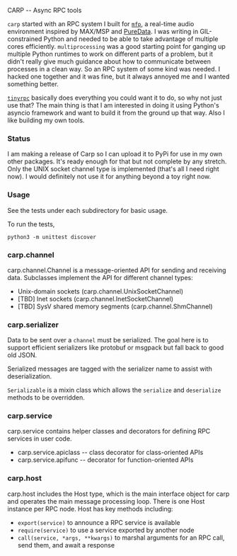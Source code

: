 CARP -- Async RPC tools

`carp` started with an RPC system I built for
[`mfp`](https://github.com/bgribble/mfp), a real-time audio
environment inspired by MAX/MSP and
[PureData](https://github.com/pure-data/pure-data). I was writing
in GIL-constrained Python and needed to be able to take advantage
of multiple cores efficiently. `multiprocessing` was a good
starting point for ganging up multiple Python runtimes to work on
different parts of a problem, but it didn't really give much
guidance about how to communicate between processes in a clean
way. So an RPC system of some kind was needed. I hacked one
together and it was fine, but it always annoyed me and I wanted
something better.

[`tinyrpc`](https://github.com/mbr/tinyrpc) basically does
everything you could want it to do, so why not just use that? The
main thing is that I am interested in doing it using Python's
asyncio framework and want to build it from the ground up that
way. Also I like building my own tools.

### Status

I am making a release of Carp so I can upload it to PyPi for use
in my own other packages. It's ready enough for that but not
complete by any stretch. Only the UNIX socket channel type is
implemented (that's all I need right now). I would definitely not
use it for anything beyond a toy right now.

### Usage

See the tests under each subdirectory for basic usage.

To run the tests, 

```
python3 -m unittest discover
```

### carp.channel

carp.channel.Channel is a message-oriented API for sending and receiving
data. Subclasses implement the API for different channel types:

* Unix-domain sockets (carp.channel.UnixSocketChannel)
* [TBD] Inet sockets (carp.channel.InetSocketChannel)
* [TBD] SysV shared memory segments (carp.channel.ShmChannel)

### carp.serializer

Data to be sent over a `channel` must be serialized. The goal
here is to support efficient serializers like protobuf or msgpack
but fall back to good old JSON.

Serialized messages are tagged with the serializer name to assist
with deserialization.

`Serializable` is a mixin class which allows the `serialize` and
`deserialize` methods to be overridden.

### carp.service

carp.service contains helper classes and decorators for defining
RPC services in user code.

* carp.service.apiclass -- class decorator for class-oriented APIs
* carp.service.apifunc -- decorator for function-oriented APIs

### carp.host

carp.host includes the Host type, which is the main interface
object for carp and operates the main message processing loop.
There is one Host instance per RPC node. Host has key methods
including:

* `export(service)` to announce a RPC service is available
* `require(service)` to use a service exported by another node
* `call(service, *args, **kwargs)` to marshal arguments for an
  RPC call, send them, and await a response
